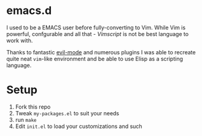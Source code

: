 # emacs.d

I used to be a EMACS user before fully-converting to Vim.
While Vim is powerful, confgurable and all that - *Vimscript* is not be
best language to work with.

Thanks to fantastic [evil-mode](https://gitorious.org/evil/pages/Home)
and numerous plugins I was able to recreate quite neat `vim`-like environment and
be able to use Elisp as a scripting language.

# Setup

1. Fork this repo
2. Tweak `my-packages.el` to suit your needs
2. run `make`
3. Edit `init.el` to load your customizations and such
